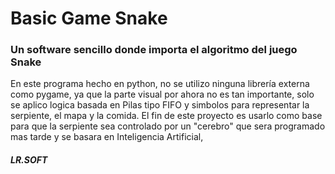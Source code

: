 # Basic Game Snake
### Un software sencillo donde importa el algoritmo del juego Snake
En este programa hecho en python, no se utilizo ninguna librería externa como pygame, ya que la parte visual por ahora no es tan importante, solo se aplico logica basada en Pilas tipo FIFO y simbolos para representar la serpiente, el mapa y la comida.
El fin de este proyecto es usarlo como base para que la serpiente sea controlado por un "cerebro" que sera programado mas tarde y se basara en Inteligencia Artificial, 
##### LR.SOFT
